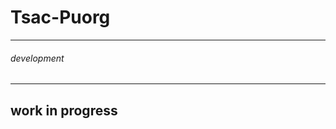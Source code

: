 # **Tsac-Puorg**
-----------------------------
###### _development_
-------------------------------------

work in progress
-----------------------------